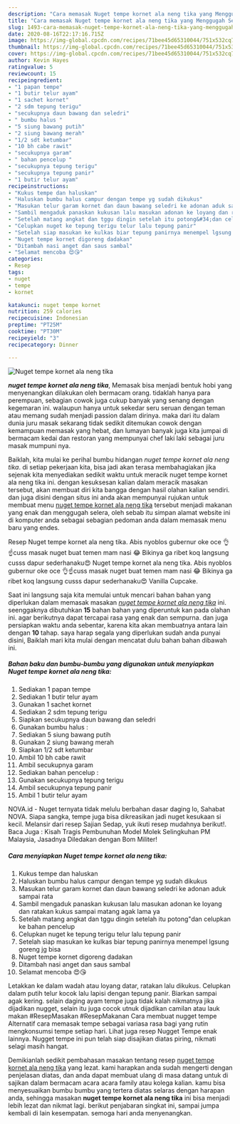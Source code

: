 ```yaml
---
description: "Cara memasak Nuget tempe kornet ala neng tika yang Menggugah Selera"
title: "Cara memasak Nuget tempe kornet ala neng tika yang Menggugah Selera"
slug: 1493-cara-memasak-nuget-tempe-kornet-ala-neng-tika-yang-menggugah-selera
date: 2020-08-16T22:17:16.715Z
image: https://img-global.cpcdn.com/recipes/71bee45d65310044/751x532cq70/nuget-tempe-kornet-ala-neng-tika-foto-resep-utama.jpg
thumbnail: https://img-global.cpcdn.com/recipes/71bee45d65310044/751x532cq70/nuget-tempe-kornet-ala-neng-tika-foto-resep-utama.jpg
cover: https://img-global.cpcdn.com/recipes/71bee45d65310044/751x532cq70/nuget-tempe-kornet-ala-neng-tika-foto-resep-utama.jpg
author: Kevin Hayes
ratingvalue: 5
reviewcount: 15
recipeingredient:
- "1 papan tempe"
- "1 butir telur ayam"
- "1 sachet kornet"
- "2 sdm tepung terigu"
- "secukupnya daun bawang dan seledri"
- " bumbu halus "
- "5 siung bawang putih"
- "2 siung bawang merah"
- "1/2 sdt ketumbar"
- "10 bh cabe rawit"
- "secukupnya garam"
- " bahan pencelup "
- "secukupnya tepung terigu"
- "secukupnya tepung panir"
- "1 butir telur ayam"
recipeinstructions:
- "Kukus tempe dan haluskan"
- "Haluskan bumbu halus campur dengan tempe yg sudah dikukus"
- "Masukan telur garam kornet dan daun bawang seledri ke adonan aduk sampai rata"
- "Sambil mengaduk panaskan kukusan lalu masukan adonan ke loyang dan ratakan kukus sampai matang agak lama ya"
- "Setelah matang angkat dan tggu dingin setelah itu potong&#34;dan celupkan ke bahan pencelup"
- "Celupkan nuget ke tepung terigu telur lalu tepung panir"
- "Setelah siap masukan ke kulkas biar tepung panirnya menempel lgsung goreng jg bisa"
- "Nuget tempe kornet digoreng dadakan"
- "Ditambah nasi anget dan saus sambal"
- "Selamat mencoba 😍😘"
categories:
- Resep
tags:
- nuget
- tempe
- kornet

katakunci: nuget tempe kornet 
nutrition: 259 calories
recipecuisine: Indonesian
preptime: "PT25M"
cooktime: "PT30M"
recipeyield: "3"
recipecategory: Dinner

---
```



![Nuget tempe kornet ala neng tika](https://img-global.cpcdn.com/recipes/71bee45d65310044/751x532cq70/nuget-tempe-kornet-ala-neng-tika-foto-resep-utama.jpg)

<b><i>nuget tempe kornet ala neng tika</i></b>, Memasak bisa menjadi bentuk hobi yang menyenangkan dilakukan oleh bermacam orang. tidaklah hanya para perempuan, sebagian cowok juga cukup banyak yang senang dengan kegemaran ini. walaupun hanya untuk sekedar seru seruan dengan teman atau memang sudah menjadi passion dalam dirinya. maka dari itu dalam dunia juru masak sekarang tidak sedikit ditemukan cowok dengan kemampuan memasak yang hebat, dan lumayan banyak juga kita jumpai di bermacam kedai dan restoran yang mempunyai chef laki laki sebagai juru masak mumpuni nya.

Baiklah, kita mulai ke perihal bumbu hidangan <i>nuget tempe kornet ala neng tika</i>. di setiap pekerjaan kita, bisa jadi akan terasa membahagiakan jika sejenak kita menyediakan sedikit waktu untuk meracik nuget tempe kornet ala neng tika ini. dengan kesuksesan kalian dalam meracik masakan tersebut, akan membuat diri kita bangga dengan hasil olahan kalian sendiri. dan juga disini dengan situs ini anda akan mempunyai rujukan untuk membuat menu <u>nuget tempe kornet ala neng tika</u> tersebut menjadi makanan yang enak dan menggugah selera, oleh sebab itu simpan alamat website ini di komputer anda sebagai sebagian pedoman anda dalam memasak menu baru yang endes.

Resep Nuget tempe kornet ala neng tika. Abis nyoblos gubernur oke oce 👌☝cuss masak nuget buat temen mam nasi 😂 Bikinya ga ribet koq langsung cusss dapur sederhanaku😍 Nuget tempe kornet ala neng tika. Abis nyoblos gubernur oke oce 👌☝cuss masak nuget buat temen mam nasi 😂 Bikinya ga ribet koq langsung cusss dapur sederhanaku😍 Vanilla Cupcake.


Saat ini langsung saja kita memulai untuk mencari bahan bahan yang diperlukan dalam memasak masakan <u><i>nuget tempe kornet ala neng tika</i></u> ini. seenggaknya dibutuhkan <b>15</b> bahan bahan yang diperuntuk kan pada olahan ini. agar berikutnya dapat tercapai rasa yang enak dan sempurna. dan juga persiapkan waktu anda sebentar, karena kita akan membuatnya antara lain dengan <b>10</b> tahap. saya harap segala yang diperlukan sudah anda punyai disini, Baiklah mari kita mulai dengan mencatat dulu bahan bahan dibawah ini.

<!--inarticleads1-->

##### Bahan baku dan bumbu-bumbu yang digunakan untuk menyiapkan Nuget tempe kornet ala neng tika:

1. Sediakan 1 papan tempe
1. Sediakan 1 butir telur ayam
1. Gunakan 1 sachet kornet
1. Sediakan 2 sdm tepung terigu
1. Siapkan secukupnya daun bawang dan seledri
1. Gunakan  bumbu halus :
1. Sediakan 5 siung bawang putih
1. Gunakan 2 siung bawang merah
1. Siapkan 1/2 sdt ketumbar
1. Ambil 10 bh cabe rawit
1. Ambil secukupnya garam
1. Sediakan  bahan pencelup :
1. Gunakan secukupnya tepung terigu
1. Ambil secukupnya tepung panir
1. Ambil 1 butir telur ayam


NOVA.id - Nuget ternyata tidak melulu berbahan dasar daging lo, Sahabat NOVA. Siapa sangka, tempe juga bisa dikreasikan jadi nuget kesukaan si kecil. Melansir dari resep Sajian Sedap, yuk ikuti resep mudahnya berikut!. Baca Juga : Kisah Tragis Pembunuhan Model Molek Selingkuhan PM Malaysia, Jasadnya Diledakan dengan Bom Militer! 

<!--inarticleads2-->

##### Cara menyiapkan Nuget tempe kornet ala neng tika:

1. Kukus tempe dan haluskan
1. Haluskan bumbu halus campur dengan tempe yg sudah dikukus
1. Masukan telur garam kornet dan daun bawang seledri ke adonan aduk sampai rata
1. Sambil mengaduk panaskan kukusan lalu masukan adonan ke loyang dan ratakan kukus sampai matang agak lama ya
1. Setelah matang angkat dan tggu dingin setelah itu potong&#34;dan celupkan ke bahan pencelup
1. Celupkan nuget ke tepung terigu telur lalu tepung panir
1. Setelah siap masukan ke kulkas biar tepung panirnya menempel lgsung goreng jg bisa
1. Nuget tempe kornet digoreng dadakan
1. Ditambah nasi anget dan saus sambal
1. Selamat mencoba 😍😘


Letakkan ke dalam wadah atau loyang datar, ratakan lalu dikukus. Celupkan dalam putih telur kocok lalu lapisi dengan tepung panir. Biarkan sampai agak kering. selain daging ayam tempe juga tidak kalah nikmatnya jika dijadikan nugget, selain itu juga cocok utnuk dijadikan camilan atau lauk makan #ResepMasakan #ResepMakanan Cara membuat nugget tempe Alternatif cara memasak tempe sebagai variasa rasa bagi yang rutin mengkonsumsi tempe setiap hari. Lihat juga resep Nugget Tempe enak lainnya. Nugget tempe ini pun telah siap disajikan diatas piring, nikmati selagi masih hangat. 

Demikianlah sedikit pembahasan masakan tentang resep <u>nuget tempe kornet ala neng tika</u> yang lezat. kami harapkan anda sudah mengerti dengan penjelasan diatas, dan anda dapat membuat ulang di masa datang untuk di sajikan dalam bermacam acara acara family atau kolega kalian. kamu bisa menyesuaikan bumbu bumbu yang tertera diatas selaras dengan harapan anda, sehingga masakan <b>nuget tempe kornet ala neng tika</b> ini bisa menjadi lebih lezat dan nikmat lagi. berikut penjabaran singkat ini, sampai jumpa kembali di lain kesempatan. semoga hari anda menyenangkan.
